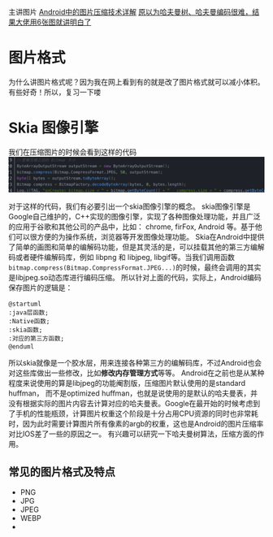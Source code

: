 主讲图片
[Android中的图片压缩技术详解](https://blog.csdn.net/yangxu4536/article/details/107914518)
[原以为哈夫曼树、哈夫曼编码很难，结果大佬用6张图就讲明白了](https://baijiahao.baidu.com/s?id=1703246574212691625&wfr=spider&for=pc)
# 图片格式
为什么讲图片格式呢？因为我在网上看到有的就是改了图片格式就可以减小体积。有些好奇！所以，复习一下喽

# Skia 图像引擎
我们在压缩图片的时候会看到这样的代码
![Snipaste_2022-09-28_23-00-40](/assets/Snipaste_2022-09-28_23-00-40.png)

对于这样的代码，我们有必要引出一个skia图像引擎的概念。
skia图像引擎是Google自己维护的，C++实现的图像引擎，实现了各种图像处理功能，并且广泛的应用于谷歌和其他公司的产品中，比如： chrome, firFox, Android 等。基于他们可以很方便的为操作系统，浏览器等开发图像处理功能。
Skia在Android中提供了简单的画图和简单的编解码功能，但是其灵活的是，可以挂载其他的第三方编解码或者硬件编解码库，例如 libpng 和 libjpeg, libgif等。当我们调用函数```bitmap.compress(Bitmap.CompressFormat.JPEG...)```的时候，最终会调用的其实是libjpeg.so动态库进行编码压缩。
所以针对上面的代码，实际上，Android编码保存图片的逻辑是：
```puml
@startuml
:java层函数;
:Native函数;
:skia函数;
:对应的第三方函数;
@enduml
```
所以skia就像是一个胶水层，用来连接各种第三方的编解码库，不过Android也会对这些库做出一些修改，比如**修改内存管理方式**等等。
Android在之前也是从某种程度来说使用的算是libjpeg的功能阉割版，压缩图片默认使用的是standard huffman， 而不是optimized huffman，也就是说使用的是默认的哈夫曼表，并没有根据实际的图片内容去计算对应的哈夫曼表。Google在最开始的时候考虑到了手机的性能瓶颈，计算图片权重这个阶段是十分占用CPU资源的同时也非常耗时，因为此时需要计算图片所有像素的argb的权重，这也是Android的图片压缩率对比IOS差了一些的原因之一。
有兴趣可以研究一下哈夫曼树算法，压缩方面的作用。

## 常见的图片格式及特点



- PNG
- JPG
- JPEG
- WEBP
- 